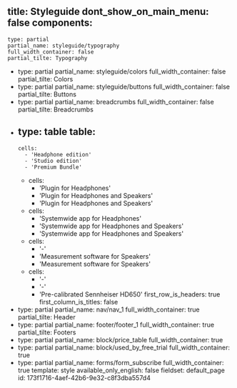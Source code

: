 title: Styleguide
dont_show_on_main_menu: false
components:
  -
    type: partial
    partial_name: styleguide/typography
    full_width_container: false
    partial_tilte: Typography
  -
    type: partial
    partial_name: styleguide/colors
    full_width_container: false
    partial_tilte: Colors
  -
    type: partial
    partial_name: styleguide/buttons
    full_width_container: false
    partial_tilte: Buttons
  -
    type: partial
    partial_name: breadcrumbs
    full_width_container: false
    partial_tilte: Breadcrumbs
  -
    type: table
    table:
      -
        cells:
          - 'Headphone edition'
          - 'Studio edition'
          - 'Premium Bundle'
      -
        cells:
          - 'Plugin for Headphones'
          - 'Plugin for Headphones and Speakers'
          - 'Plugin for Headphones and Speakers'
      -
        cells:
          - 'Systemwide app for Headphones'
          - 'Systemwide app for Headphones and Speakers'
          - 'Systemwide app for Headphones and Speakers'
      -
        cells:
          - '-'
          - 'Measurement software for Speakers'
          - 'Measurement software for Speakers'
      -
        cells:
          - '-'
          - '-'
          - 'Pre-calibrated Sennheiser HD650'
    first_row_is_headers: true
    first_column_is_titles: false
  -
    type: partial
    partial_name: nav/nav_1
    full_width_container: true
    partial_tilte: Header
  -
    type: partial
    partial_name: footer/footer_1
    full_width_container: true
    partial_tilte: Footers
  -
    type: partial
    partial_name: block/price_table
    full_width_container: true
  -
    type: partial
    partial_name: block/used_by_free_trial
    full_width_container: true
  -
    type: partial
    partial_name: forms/form_subscribe
    full_width_container: true
template: style
available_only_english: false
fieldset: default_page
id: 173f1716-4aef-42b6-9e32-c8f3dba557d4
